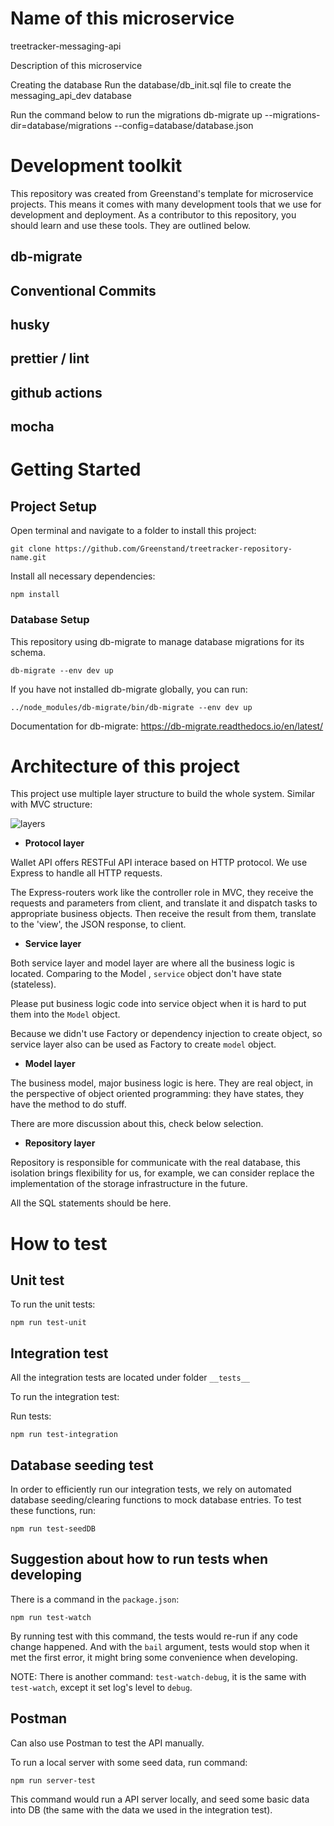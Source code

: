 # Name of this microservice

 
treetracker-messaging-api

Description of this microservice

Creating the database
Run the database/db_init.sql file to create the messaging_api_dev database

Run the command below to run the migrations
db-migrate up --migrations-dir=database/migrations --config=database/database.json

# Development toolkit

This repository was created from Greenstand's template for microservice projects. This means it comes with many development tools that we use for development and deployment. As a contributor to this repository, you should learn and use these tools. They are outlined below.

## db-migrate

## Conventional Commits

## husky

## prettier / lint

## github actions

## mocha

# Getting Started

## Project Setup

Open terminal and navigate to a folder to install this project:

```
git clone https://github.com/Greenstand/treetracker-repository-name.git

```

Install all necessary dependencies:

```
npm install
```

### Database Setup

This repository using db-migrate to manage database migrations for its schema.

```
db-migrate --env dev up
```

If you have not installed db-migrate globally, you can run:

```
../node_modules/db-migrate/bin/db-migrate --env dev up
```

Documentation for db-migrate: https://db-migrate.readthedocs.io/en/latest/

# Architecture of this project

This project use multiple layer structure to build the whole system. Similar with MVC structure:

![layers](/layers.png 'layers')

- **Protocol layer**

Wallet API offers RESTFul API interace based on HTTP protocol. We use Express to handle all HTTP requests.

The Express-routers work like the controller role in MVC, they receive the requests and parameters from client, and translate it and dispatch tasks to appropriate business objects. Then receive the result from them, translate to the 'view', the JSON response, to client.

- **Service layer**

Both service layer and model layer are where all the business logic is located. Comparing to the Model , `service` object don't have state (stateless).

Please put business logic code into service object when it is hard to put them into the `Model` object.

Because we didn't use Factory or dependency injection to create object, so service layer also can be used as Factory to create `model` object.

- **Model layer**

The business model, major business logic is here. They are real object, in the perspective of object oriented programming: they have states, they have the method to do stuff.

There are more discussion about this, check below selection.

- **Repository layer**

Repository is responsible for communicate with the real database, this isolation brings flexibility for us, for example, we can consider replace the implementation of the storage infrastructure in the future.

All the SQL statements should be here.

# How to test

## Unit test

To run the unit tests:

```
npm run test-unit
```

## Integration test

All the integration tests are located under folder `__tests__`

To run the integration test:

Run tests:

```
npm run test-integration
```

## Database seeding test

In order to efficiently run our integration tests, we rely on automated database seeding/clearing functions to mock database entries. To test these functions, run:

```
npm run test-seedDB
```

## Suggestion about how to run tests when developing

There is a command in the `package.json`:

```
npm run test-watch
```

By running test with this command, the tests would re-run if any code change happened. And with the `bail` argument, tests would stop when it met the first error, it might bring some convenience when developing.

NOTE: There is another command: `test-watch-debug`, it is the same with `test-watch`, except it set log's level to `debug`.

## Postman

Can also use Postman to test the API manually.

To run a local server with some seed data, run command:

```
npm run server-test
```

This command would run a API server locally, and seed some basic data into DB (the same with the data we used in the integration test).
